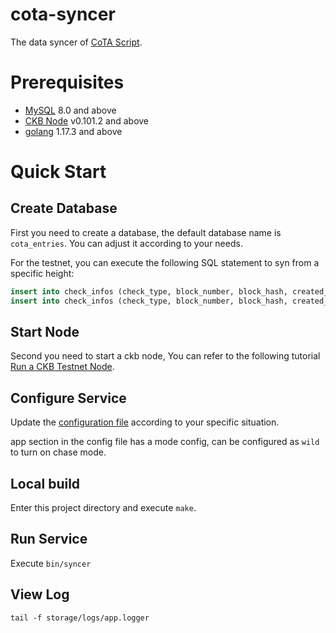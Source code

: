 # cota-syncer
The data syncer of [CoTA Script](https://talk.nervos.org/t/rfc-cota-a-compact-token-aggregator-standard-for-extremely-low-cost-nfts-and-fts/6338). 

# Prerequisites
* [MySQL](https://www.mysql.com/) 8.0 and above
* [CKB Node](https://github.com/nervosnetwork/ckb) v0.101.2 and above
* [golang](https://go.dev) 1.17.3 and above

# Quick Start
## Create Database
First you need to create a database, the default database name is `cota_entries`. You can adjust it according to your needs.

For the testnet, you can execute the following SQL statement to syn from a specific height: 
```sql
insert into check_infos (check_type, block_number, block_hash, created_at, updated_at) values (0, 4163980, 'ab6d9453628ee854062615acf05f899e8c84e4e61d417d0b13bbed128a862e23', now(), now());
insert into check_infos (check_type, block_number, block_hash, created_at, updated_at) values (1, 4163980, 'ab6d9453628ee854062615acf05f899e8c84e4e61d417d0b13bbed128a862e23', now(), now());
```

## Start Node
Second you need to start a ckb node, You can refer to the following tutorial [Run a CKB Testnet Node](https://docs.nervos.org/docs/basics/guides/testnet).

## Configure Service
Update the [configuration file](configs/config.yaml) according to your specific situation.

app section in the config file has a mode config, can be configured as `wild` to turn on chase mode. 

## Local build
Enter this project directory and execute `make`.

## Run Service
Execute `bin/syncer`

## View Log
`tail -f storage/logs/app.logger`
